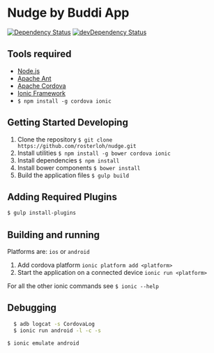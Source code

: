 # Nudge by Buddi App

[![Dependency Status](https://david-dm.org/rosterloh/nudge.svg)](https://david-dm.org/rosterloh/nudge)
[![devDependency Status](https://david-dm.org/rosterloh/nudge/dev-status.svg)](https://david-dm.org/rosterloh/nudge#info=devDependencies)

## Tools required
  * [Node.js](http://nodejs.org/)
  * [Apache Ant](http://ant.apache.org/)
  * [Apache Cordova](http://cordova.apache.org/)
  * [Ionic Framework](http://ionicframework.com/)
  * `$ npm install -g cordova ionic`

## Getting Started Developing
1. Clone the repository
  `$ git clone https://github.com/rosterloh/nudge.git`
2. Install utilities
  `$ npm install -g bower cordova ionic`
3. Install dependencies
  `$ npm install`
4. Install bower components
  `$ bower install`
5. Build the application files
  `$ gulp build`

## Adding Required Plugins
```bash
$ gulp install-plugins
```

## Building and running
Platforms are: `ios` or `android`

1. Add cordova platform
   `ionic platform add <platform>`
2. Start the application on a connected device
   `ionic run <platform>`

For all the other ionic commands see `$ ionic --help`

## Debugging
```bash
  $ adb logcat -s CordovaLog
  $ ionic run android -l -c -s
```
`$ ionic emulate android`
